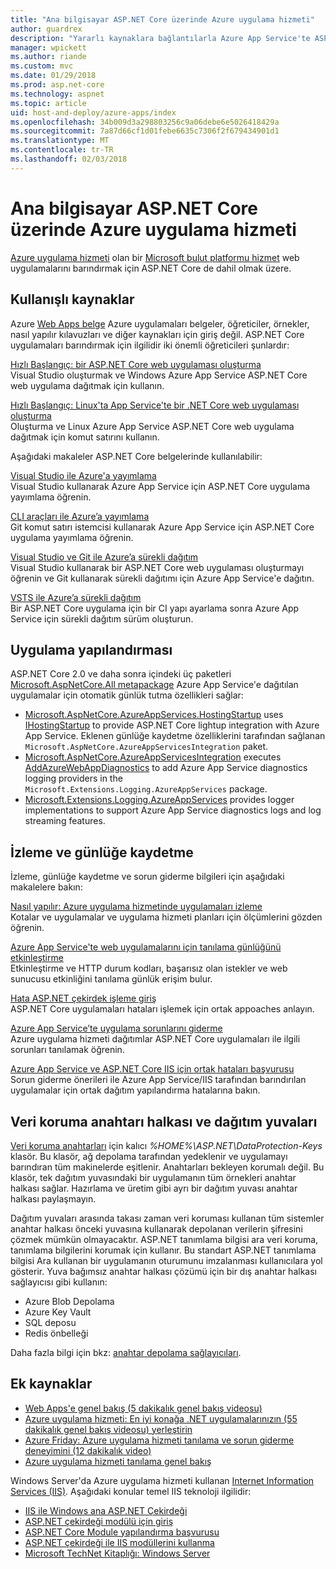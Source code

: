 ```yaml
---
title: "Ana bilgisayar ASP.NET Core üzerinde Azure uygulama hizmeti"
author: guardrex
description: "Yararlı kaynaklara bağlantılarla Azure App Service'te ASP.NET Core uygulamaları barındırmak nasıl bulur."
manager: wpickett
ms.author: riande
ms.custom: mvc
ms.date: 01/29/2018
ms.prod: asp.net-core
ms.technology: aspnet
ms.topic: article
uid: host-and-deploy/azure-apps/index
ms.openlocfilehash: 34b009d3a298803256c9a06debe6e5026418429a
ms.sourcegitcommit: 7a87d66cf1d01febe6635c7306f2f679434901d1
ms.translationtype: MT
ms.contentlocale: tr-TR
ms.lasthandoff: 02/03/2018
---
```

# <a name="host-aspnet-core-on-azure-app-service"></a>Ana bilgisayar ASP.NET Core üzerinde Azure uygulama hizmeti

[Azure uygulama hizmeti](https://azure.microsoft.com/services/app-service/) olan bir [Microsoft bulut platformu hizmet](https://azure.microsoft.com/) web uygulamalarını barındırmak için ASP.NET Core de dahil olmak üzere.

## <a name="useful-resources"></a>Kullanışlı kaynaklar

Azure [Web Apps belge](/azure/app-service/) Azure uygulamaları belgeler, öğreticiler, örnekler, nasıl yapılır kılavuzları ve diğer kaynakları için giriş değil. ASP.NET Core uygulamaları barındırmak için ilgilidir iki önemli öğreticileri şunlardır:

[Hızlı Başlangıç: bir ASP.NET Core web uygulaması oluşturma](/azure/app-service/app-service-web-get-started-dotnet)  
Visual Studio oluşturmak ve Windows Azure App Service ASP.NET Core web uygulama dağıtmak için kullanın.

[Hızlı Başlangıç: Linux'ta App Service'te bir .NET Core web uygulaması oluşturma](/azure/app-service/containers/quickstart-dotnetcore)  
Oluşturma ve Linux Azure App Service ASP.NET Core web uygulama dağıtmak için komut satırını kullanın.

Aşağıdaki makaleler ASP.NET Core belgelerinde kullanılabilir:

[Visual Studio ile Azure'a yayımlama](xref:tutorials/publish-to-azure-webapp-using-vs)  
Visual Studio kullanarak Azure App Service için ASP.NET Core uygulama yayımlama öğrenin.

[CLI araçları ile Azure’a yayımlama](xref:tutorials/publish-to-azure-webapp-using-cli)  
Git komut satırı istemcisi kullanarak Azure App Service için ASP.NET Core uygulama yayımlama öğrenin.

[Visual Studio ve Git ile Azure’a sürekli dağıtım](xref:host-and-deploy/azure-apps/azure-continuous-deployment)  
Visual Studio kullanarak bir ASP.NET Core web uygulaması oluşturmayı öğrenin ve Git kullanarak sürekli dağıtımı için Azure App Service'e dağıtın.

[VSTS ile Azure’a sürekli dağıtım](https://www.visualstudio.com/docs/build/aspnet/core/quick-to-azure)  
Bir ASP.NET Core uygulama için bir CI yapı ayarlama sonra Azure App Service için sürekli dağıtım sürüm oluşturun.

## <a name="application-configuration"></a>Uygulama yapılandırması

ASP.NET Core 2.0 ve daha sonra içindeki üç paketleri [Microsoft.AspNetCore.All metapackage](xref:fundamentals/metapackage) Azure App Service'e dağıtılan uygulamalar için otomatik günlük tutma özellikleri sağlar:

* [Microsoft.AspNetCore.AzureAppServices.HostingStartup](https://www.nuget.org/packages/Microsoft.AspNetCore.AzureAppServices.HostingStartup/) uses [IHostingStartup](xref:host-and-deploy/ihostingstartup) to provide ASP.NET Core lightup integration with Azure App Service. Eklenen günlüğe kaydetme özelliklerini tarafından sağlanan `Microsoft.AspNetCore.AzureAppServicesIntegration` paket.
* [Microsoft.AspNetCore.AzureAppServicesIntegration](https://www.nuget.org/packages/Microsoft.AspNetCore.AzureAppServicesIntegration/) executes [AddAzureWebAppDiagnostics](/dotnet/api/microsoft.extensions.logging.azureappservicesloggerfactoryextensions.addazurewebappdiagnostics) to add Azure App Service diagnostics logging providers in the `Microsoft.Extensions.Logging.AzureAppServices` package.
* [Microsoft.Extensions.Logging.AzureAppServices](https://www.nuget.org/packages/Microsoft.Extensions.Logging.AzureAppServices/) provides logger implementations to support Azure App Service diagnostics logs and log streaming features.

## <a name="monitoring-and-logging"></a>İzleme ve günlüğe kaydetme

İzleme, günlüğe kaydetme ve sorun giderme bilgileri için aşağıdaki makalelere bakın:

[Nasıl yapılır: Azure uygulama hizmetinde uygulamaları izleme](/azure/app-service/web-sites-monitor)  
Kotalar ve uygulamalar ve uygulama hizmeti planları için ölçümlerini gözden öğrenin.

[Azure App Service'te web uygulamalarını için tanılama günlüğünü etkinleştirme](/azure/app-service/web-sites-enable-diagnostic-log)  
Etkinleştirme ve HTTP durum kodları, başarısız olan istekler ve web sunucusu etkinliğini tanılama günlük erişim bulur.

[Hata ASP.NET çekirdek işleme giriş](xref:fundamentals/error-handling)  
ASP.NET Core uygulamaları hataları işlemek için ortak appoaches anlayın.

[Azure App Service’te uygulama sorunlarını giderme](xref:host-and-deploy/azure-apps/troubleshoot)  
Azure uygulama hizmeti dağıtımlar ASP.NET Core uygulamaları ile ilgili sorunları tanılamak öğrenin.

[Azure App Service ve ASP.NET Core IIS için ortak hataları başvurusu](xref:host-and-deploy/azure-iis-errors-reference)  
Sorun giderme önerileri ile Azure App Service/IIS tarafından barındırılan uygulamalar için ortak dağıtım yapılandırma hatalarına bakın.

## <a name="data-protection-key-ring-and-deployment-slots"></a>Veri koruma anahtarı halkası ve dağıtım yuvaları

[Veri koruma anahtarları](xref:security/data-protection/implementation/key-management#data-protection-implementation-key-management) için kalıcı *%HOME%\ASP.NET\DataProtection-Keys* klasör. Bu klasör, ağ depolama tarafından yedeklenir ve uygulamayı barındıran tüm makinelerde eşitlenir. Anahtarları bekleyen korumalı değil. Bu klasör, tek dağıtım yuvasındaki bir uygulamanın tüm örnekleri anahtar halkası sağlar. Hazırlama ve üretim gibi ayrı bir dağıtım yuvası anahtar halkası paylaşmayın.

Dağıtım yuvaları arasında takası zaman veri koruması kullanan tüm sistemler anahtar halkası önceki yuvasına kullanarak depolanan verilerin şifresini çözmek mümkün olmayacaktır. ASP.NET tanımlama bilgisi ara veri koruma, tanımlama bilgilerini korumak için kullanır. Bu standart ASP.NET tanımlama bilgisi Ara kullanan bir uygulamanın oturumunu imzalanması kullanıcılara yol gösterir. Yuva bağımsız anahtar halkası çözümü için bir dış anahtar halkası sağlayıcısı gibi kullanın:

* Azure Blob Depolama
* Azure Key Vault
* SQL deposu
* Redis önbelleği

Daha fazla bilgi için bkz: [anahtar depolama sağlayıcıları](xref:security/data-protection/implementation/key-storage-providers).

## <a name="additional-resources"></a>Ek kaynaklar

* [Web Apps'e genel bakış (5 dakikalık genel bakış videosu)](/azure/app-service/app-service-web-overview)
* [Azure uygulama hizmeti: En iyi konağa .NET uygulamalarınızın (55 dakikalık genel bakış videosu) yerleştirin](https://channel9.msdn.com/events/dotnetConf/2017/T222)
* [Azure Friday: Azure uygulama hizmeti tanılama ve sorun giderme deneyimini (12 dakikalık video)](https://channel9.msdn.com/Shows/Azure-Friday/Azure-App-Service-Diagnostic-and-Troubleshooting-Experience)
* [Azure uygulama hizmeti tanılama genel bakış](/azure/app-service/app-service-diagnostics)

Windows Server'da Azure uygulama hizmeti kullanan [Internet Information Services (IIS)](https://www.iis.net/). Aşağıdaki konular temel IIS teknoloji ilgilidir:

* [IIS ile Windows ana ASP.NET Çekirdeği](xref:host-and-deploy/iis/index)
* [ASP.NET çekirdeği modülü için giriş](xref:fundamentals/servers/aspnet-core-module)
* [ASP.NET Core Module yapılandırma başvurusu](xref:host-and-deploy/aspnet-core-module)
* [ASP.NET çekirdeği ile IIS modüllerini kullanma](xref:host-and-deploy/iis/modules)
* [Microsoft TechNet Kitaplığı: Windows Server](https://docs.microsoft.com/windows-server/windows-server-versions)
